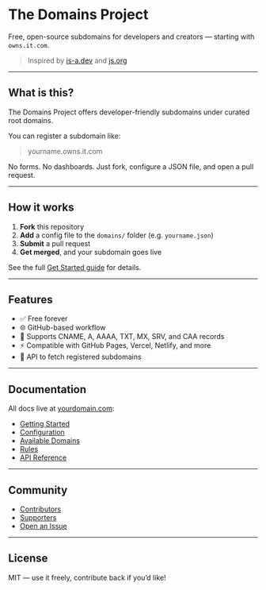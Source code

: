 # The Domains Project

Free, open-source subdomains for developers and creators — starting with `owns.it.com`.

> Inspired by [is-a.dev](https://github.com/is-a-dev/register) and [js.org](https://github.com/js-org/js.org)

---

## What is this?

The Domains Project offers developer-friendly subdomains under curated root domains.

You can register a subdomain like:

> yourname.owns.it.com


No forms. No dashboards. Just fork, configure a JSON file, and open a pull request.

---

## How it works

1. **Fork** this repository
2. **Add** a config file to the `domains/` folder (e.g. `yourname.json`)
3. **Submit** a pull request
4. **Get merged**, and your subdomain goes live

See the full [Get Started guide](https://yourdomain.com/getting-started) for details.

---

## Features

- ✅ Free forever
- 🌐 GitHub-based workflow
- 🧩 Supports CNAME, A, AAAA, TXT, MX, SRV, and CAA records
- ⚡️ Compatible with GitHub Pages, Vercel, Netlify, and more
- 💬 API to fetch registered subdomains

---

## Documentation

All docs live at [yourdomain.com](https://yourdomain.com):

- [Getting Started](https://yourdomain.com/getting-started)
- [Configuration](https://yourdomain.com/configuration)
- [Available Domains](https://yourdomain.com/domains)
- [Rules](https://yourdomain.com/rules)
- [API Reference](https://yourdomain.com/api)

---

## Community

- [Contributors](https://yourdomain.com/contributors)
- [Supporters](https://yourdomain.com/supporters)
- [Open an Issue](https://github.com/yourorg/register/issues)

---

## License

MIT — use it freely, contribute back if you’d like!

